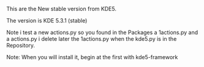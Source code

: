 This are the New stable version from KDE5.

The version is KDE 5.3.1 (stable)

Note i test a new actions.py so you found in the Packages a 1actions.py and a actions.py i delete later the 1actions.py when the kde5.py is in the Repository. 

Note: When you will install it, begin at the first with kde5-framework 
